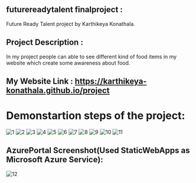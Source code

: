 ## futurereadytalent finalproject : 
 Future Ready Talent project by Karthikeya Konathala.

## Project Description : 
 In my project people can able to see different kind of food items in my website which create some awareness about food.

## My Website Link : https://karthikeya-konathala.github.io/project

# Demonstartion steps of the project:
![1](https://user-images.githubusercontent.com/100104826/175761072-a0fb2291-93fe-41d5-acf7-3aeca164aa1a.png)
![2](https://user-images.githubusercontent.com/100104826/175761078-ae6dbebf-3443-4f1f-9964-37e3fbe43403.png)
![3](https://user-images.githubusercontent.com/100104826/175761080-62dea7a7-a63d-4fe3-853a-ab079b117963.png)
![4](https://user-images.githubusercontent.com/100104826/175761082-57a096d1-9da7-4707-9c9f-330f6975a53b.png)
![5](https://user-images.githubusercontent.com/100104826/175761085-ace7dd4a-7495-49fa-80c5-63419c79bf6e.png)
![6](https://user-images.githubusercontent.com/100104826/175761087-8840fbeb-b6ed-4c4a-abbc-26890facbb5a.png)
![7](https://user-images.githubusercontent.com/100104826/175761089-c7008fdf-b14f-4442-8839-7e1d12e863b0.png)
![8](https://user-images.githubusercontent.com/100104826/175761091-0653dc19-b764-49d3-8b5d-ada0742ef7f7.png)
![9](https://user-images.githubusercontent.com/100104826/175761099-04b45e33-3fef-40cf-80f8-791321457fa2.png)
![10](https://user-images.githubusercontent.com/100104826/175761104-ad9d7848-0d92-4462-a1d9-fd1c3c5e924c.png)
![11](https://user-images.githubusercontent.com/100104826/175761108-206efb1f-0fcd-4310-ab62-fc02ed13140f.png)

## AzurePortal Screenshot(Used StaticWebApps as Microsoft Azure Service):
![12](https://user-images.githubusercontent.com/100104826/174629976-ebe3d556-913b-4376-a508-71cf4ed50ce3.png)


